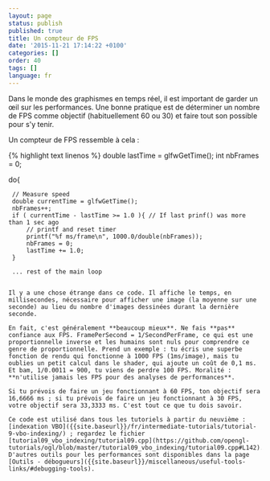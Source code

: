 ```yaml
---
layout: page
status: publish
published: true
title: Un compteur de FPS
date: '2015-11-21 17:14:22 +0100'
categories: []
order: 40
tags: []
language: fr
---
```


Dans le monde des graphismes en temps réel, il est important de garder un œil sur les performances. Une bonne pratique est de déterminer un nombre de FPS comme objectif (habituellement 60 ou 30) et faire tout son possible pour s'y tenir.

Un compteur de FPS ressemble à cela :

{% highlight text linenos %}
 double lastTime = glfwGetTime();
 int nbFrames = 0;

 do{

     // Measure speed
     double currentTime = glfwGetTime();
     nbFrames++;
     if ( currentTime - lastTime >= 1.0 ){ // If last prinf() was more than 1 sec ago
         // printf and reset timer
         printf("%f ms/frame\n", 1000.0/double(nbFrames));
         nbFrames = 0;
         lastTime += 1.0;
     }

     ... rest of the main loop
```

Il y a une chose étrange dans ce code. Il affiche le temps, en millisecondes, nécessaire pour afficher une image (la moyenne sur une seconde) au lieu du nombre d'images dessinées durant la dernière seconde.

En fait, c'est généralement **beaucoup mieux**. Ne fais **pas** confiance aux FPS. FramePerSecond = 1/SecondPerFrame, ce qui est une proportionnelle inverse et les humains sont nuls pour comprendre ce genre de proportionnelle. Prend un exemple : tu écris une superbe fonction de rendu qui fonctionne à 1000 FPS (1ms/image), mais tu oublies un petit calcul dans le shader, qui ajoute un coût de 0,1 ms. Et bam, 1/0.0011 = 900, tu viens de perdre 100 FPS. Moralité : **n'utilise jamais les FPS pour des analyses de performances**.

Si tu prévois de faire un jeu fonctionnant à 60 FPS, ton objectif sera 16,6666 ms ; si tu prévois de faire un jeu fonctionnant à 30 FPS, votre objectif sera 33,3333 ms. C'est tout ce que tu dois savoir.

Ce code est utilisé dans tous les tutoriels à partir du neuvième : [indexation VBO]({{site.baseurl}}/fr/intermediate-tutorials/tutorial-9-vbo-indexing/) ; regardez le fichier [tutorial09_vbo_indexing/tutorial09.cpp](https://github.com/opengl-tutorials/ogl/blob/master/tutorial09_vbo_indexing/tutorial09.cpp#L142). D'autres outils pour les performances sont disponibles dans la page [Outils - débogueurs]({{site.baseurl}}/miscellaneous/useful-tools-links/#debugging-tools).
